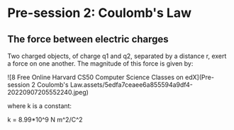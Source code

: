 # Pre-session 2: Coulomb's Law

## The force between electric charges

Two charged objects, of charge q1 and q2, separated by a distance r, exert a force on one another. The magnitude of this force is given by:

![8 Free Online Harvard CS50 Computer Science Classes on edX](Pre-session 2 Coulomb's Law.assets/5edfa7ceaee6a855594a9df4-20220907205552240.jpeg)

where k is a constant:

k = 8.99*10^9 N m^2/C^2



